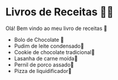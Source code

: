 # Livros de Receitas :woman_cook:

Olá! Bem vindo ao meu livro de receitas :closed_book:

 - Bolo de Chocolate :birthday:
 - Pudim de leite condensado:cake:
 - Cookie de chocolate tradicional:cookie:
 - Lasanha de carne moída:spaghetti:
 - Pernil de porco assado:meat_on_bone:
 - Pizza de liquidificador​:pizza:​

   